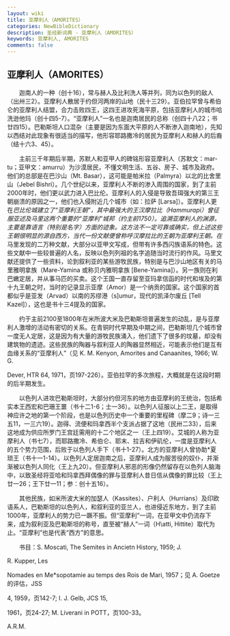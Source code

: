```yaml
---
layout: wiki
title: 亚摩利人（AMORITES）
categories: NewBibleDictionary
description: 圣经新词典 - 亚摩利人（AMORITES）
keywords: 亚摩利人, AMORITES
comments: false
---
```


## 亚摩利人（AMORITES）

　　迦南人的一种（创十16），常与赫人及比利洗人等并列，同为以色列的敌人（出卅三2）。亚摩利人散居于约但河两岸的山地（民十三29）。亚伯拉罕曾与希伯仑的亚摩利人结盟，合力击败四王，这四王进攻死海平原，包括亚摩利人的城市哈洗逊他玛（创十四5-7）。“亚摩利人”一名也是迦南居民的总称（创四十八22；书廿四15）。巴勒斯坦人口混杂（主要是因为东面大平原的人不断渗入迦南地），先知以西结对此现象有很适当的描写，他形容耶路撒冷的居民为亚摩利人和赫人的后裔（结十六3、45）。

　　主前三千年期后半期，苏默人和亚甲人的碑铭形容亚摩利人（苏默文：mar-tu；亚甲文：amurru）为沙漠居民，不懂文明生活、五谷、房子、城市及政府。他们的总部是在巴沙山（Mt. Basar），这可能是帕米拉（Palmyra）以北的比舍里山（Jebel Bishri）。几个世纪以来，亚摩利人不断的渗入周围的国家，到了主前2000年时，他们更以武力进入巴比伦。亚摩利人的入侵是导致吾珥强大的第三王朝崩溃的原因之一，他们也入侵附近几个城市（如：拉萨 [Larsa]）。亚摩利人更在*巴比伦城建立了“亚摩利王朝”，其中最强大的王汉摩拉比（Hammurapi）曾征服亚述及马里这两个重要的“亚摩利”城邦（约主前1750）。追溯亚摩利人的渊源，主要是靠语言（特别是名字）方面的迹象。这方法不一定可靠或确实，但上述这些王朝很明显的源自西方，当代一份文献便曾称呼汉摩拉比的王朝为亚摩利王朝。在*马里发现的二万种文献，大部分以亚甲文写成，但带有许多西闪族语系的特色。这些文献中一些较普遍的人名，反映以色列列祖的名字追随当时流行的作风。马里文献还提供了一些资料，论到叙利亚的某些游牧民族，特别是与巴沙山地区有关的马里雅明拿族（Mare-Yamina 或称贝内雅明拿族 [Bene-Yamina]）。另一族则在利巴嫩定居，并从事马匹的买卖。这个王国一直存留至亚玛拿信函的时代和埃及的第十九王朝之时，当时的记录显示亚摩（Amor）是一个纳贡的国家。这个国家的首都似乎是亚发（Arvad）以南的苏缪港（s]umur，现代的凯泽尔废丘 [Tell Kazel]），这也是书十三4提及的国家。

　　约于主前2100至1800年在米所波大米及巴勒斯坦普遍发生的动乱，是与亚摩利人激增的活动有密切的关系。在青铜时代早期及中期之间，巴勒斯坦几个城市曾一度无人定居，这是因为有大量的游牧民族涌入，他们遗下了很多的坟墓，却没有建筑物的遗迹。这些民族的陶器与叙利亚人的陶器显然相近，可能表示他们是互有血缘关系的“亚摩利人”（见 K. M. Kenyon, Amorites and Canaanites, 1966; W. G.

Dever, HTR 64, 1971，页197-226）。亚伯拉罕的多次旅程，大概就是在这段时期的后半期发生。

　　以色列人进攻巴勒斯坦时，大部分约但河东的地方由亚摩利的王统治，包括希实本王西宏和巴珊王噩（书十二1-6；士一36）。以色列人征服以上二王，是取得神应许之地的第一个阶段，也是以色列历史中一个重要的里程碑（摩二9；诗一三五11，一三六19）。迦得、流便和玛拿西半个支派占据了这地（民卅二33），后来这地成为供应所罗门王宫廷需用的十二个地区之一（王上四19）。艾城的人称为亚摩利人（书七7），而耶路撒冷、希伯仑、耶末、拉吉和伊矶伦，一度是亚摩利人的五个势力范围，后败于以色列人手下（书十1-27）。北方的亚摩利人曾协助*夏琐王（书十一1-14）。以色列人定居迦南之后，亚摩利人成为服苦役的奴仆，并渐渐被以色列人同化（王上九20）。但亚摩利人邪恶的形像仍然留存在以色列人脑海中，以致圣经将亚哈和玛拿西拜偶像的罪与亚摩利人昔日信从偶像的罪比较（王上廿一26；王下廿一11；参：创十五16）。

　　其他民族，如米所波大米的加瑟人（Kassites）、户利人（Hurrians）及印欧语系人，巴勒斯坦的以色列人，和叙利亚的亚兰人，也进侵近东地方，到了主前1000年，亚摩利人的势力已一蹶不振。但“亚摩利”一词，在亚甲文中仍流存下来，成为叙利亚及巴勒斯坦的称号，直至被“赫人”一词（H\atti, Hittite）取代为止。“亚摩利”也是代表“西方”的意思。

　　书目：S. Moscati, The Semites in Ancietn History, 1959; J.

R. Kupper, Les

Nomades en Me*sopotamie au temps des Rois de Mari, 1957；见 A. Goetze 的评估，JSS

4, 1959，页142-7; I. J. Gelb, JCS 15,

1961，页24-27; M. Liverani in POTT，页100-33。

A.R.M.






